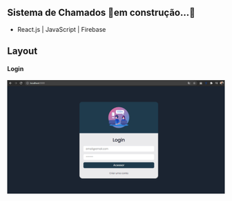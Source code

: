 ## Sistema de Chamados 🚧em construção...🚧

- React.js | JavaScript | Firebase 

## Layout

#### Login
<img src="https://github.com/DaianeM/assets/blob/main/sistema-chamados.png" width="700px"><br>
